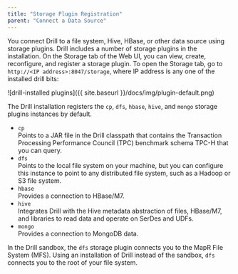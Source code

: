 ```yaml
---
title: "Storage Plugin Registration"
parent: "Connect a Data Source"
---
```

You connect Drill to a file system, Hive, HBase, or other data source using storage plugins. Drill includes a number of storage plugins in the installation. On the Storage tab of the Web UI, you can view, create, reconfigure, and register a storage plugin. To open the Storage tab, go to `http://<IP address>:8047/storage`, where IP address is any one of the installed drill bits:

![drill-installed plugins]({{ site.baseurl }}/docs/img/plugin-default.png)

The Drill installation registers the `cp`, `dfs`, `hbase`, `hive`, and `mongo` storage plugins instances by default.

* `cp`  
  Points to a JAR file in the Drill classpath that contains the Transaction Processing Performance Council (TPC) benchmark schema TPC-H that you can query. 
* `dfs`  
  Points to the local file system on your machine, but you can configure this instance to
point to any distributed file system, such as a Hadoop or S3 file system. 
* `hbase`  
   Provides a connection to HBase/M7.
* `hive`  
   Integrates Drill with the Hive metadata abstraction of files, HBase/M7, and libraries to read data and operate on SerDes and UDFs.
* `mongo`  
   Provides a connection to MongoDB data.

In the Drill sandbox,  the `dfs` storage plugin connects you to the MapR File System (MFS). Using an installation of Drill instead of the sandbox, `dfs` connects you to the root of your file system.

